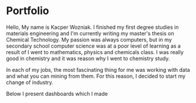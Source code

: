 # Portfolio
Hello,
My name is Kacper Wozniak. I  finished my first degree studies in materials engineering and I'm currently writing my master's thesis on Chemical Technology.
My passion was always computers, but in my secondary school computer science was at a poor level of learning as a result of I went to mathematics, physics and chemicals class. I was really good in chemistry and it was reason why I went to chemistry study. 

In each of my jobs, the most fascinating thing for me was working with data and what you can mining from them. For this reason, I decided to start my change of industry.

Below I present dashboards which I made
